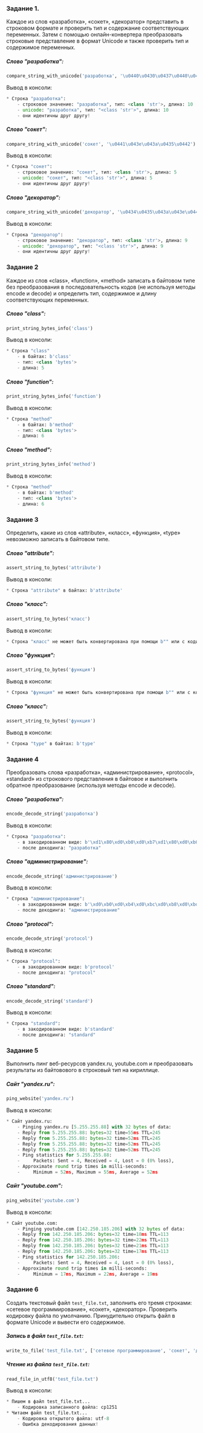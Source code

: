 ### Задание 1.
Каждое из слов «разработка», «сокет», «декоратор» представить в строковом формате и проверить тип и содержание
соответствующих переменных. Затем с помощью онлайн-конвертера преобразовать строковые представление в формат Unicode и
также проверить тип и содержимое переменных.

##### Слово "разработка":
```python
compare_string_with_unicode('разработка', '\u0440\u0430\u0437\u0440\u0430\u0431\u043e\u0442\u043a\u0430')
```
Вывод в консоли:
```python
* Строка "разработка":
	- cтроковое значение: "разработка", тип: <class 'str'>, длина: 10
	- unicode: "разработка", тип: "<class 'str'>", длина: 10
	- они идентичны друг другу!
```

##### Слово "сокет":
```python
compare_string_with_unicode('сокет', '\u0441\u043e\u043a\u0435\u0442')
```
Вывод в консоли:
```python
* Строка "сокет":
	- cтроковое значение: "сокет", тип: <class 'str'>, длина: 5
	- unicode: "сокет", тип: "<class 'str'>", длина: 5
	- они идентичны друг другу!
```

##### Слово "декоратор":
```python
compare_string_with_unicode('декоратор', '\u0434\u0435\u043a\u043e\u0440\u0430\u0442\u043e\u0440')
```
Вывод в консоли:
```python
* Строка "декоратор":
	- cтроковое значение: "декоратор", тип: <class 'str'>, длина: 9
	- unicode: "декоратор", тип: "<class 'str'>", длина: 9
	- они идентичны друг другу!
```

### Задание 2
Каждое из слов «class», «function», «method» записать в байтовом типе без преобразования в последовательность кодов
(не используя методы encode и decode) и определить тип, содержимое и длину соответствующих переменных.

##### Слово "class":
```python
print_string_bytes_info('class')
```
Вывод в консоли:
```python
* Строка "class"
	- в байтах: b'class'
	- тип: <class 'bytes'>
	- длина: 5
```

##### Слово "function":
```python
print_string_bytes_info('function')
```
Вывод в консоли:
```python
* Строка "method"
	- в байтах: b'method'
	- тип: <class 'bytes'>
	- длина: 6
```

##### Слово "method":
```python
print_string_bytes_info('method')
```

Вывод в консоли:
```python
* Строка "method"
	- в байтах: b'method'
	- тип: <class 'bytes'>
	- длина: 6
```

### Задание 3
Определить, какие из слов «attribute», «класс», «функция», «type» невозможно записать в байтовом типе.

##### Слово "attribute":
```python
assert_string_to_bytes('attribute')
```

Вывод в консоли:
```python
* Строка "attribute" в байтах: b'attribute'
```

##### Слово "класс":
```python
assert_string_to_bytes('класс')
```

Вывод в консоли:
```python
* Строка "класс" не может быть конвертирована при помощи b"" или с кодировкой ASCII
```

##### Слово "функция":
```python
assert_string_to_bytes('функция')
```

Вывод в консоли:
```python
* Строка "функция" не может быть конвертирована при помощи b"" или с кодировкой ASCII
```

##### Слово "класс":
```python
assert_string_to_bytes('функция')
```

Вывод в консоли:
```python
* Строка "type" в байтах: b'type'
```

### Задание 4
Преобразовать слова «разработка», «администрирование», «protocol», «standard» из строкового представления в байтовое и
выполнить обратное преобразование (используя методы encode и decode).

##### Слово "разработка":
```python
encode_decode_string('разработка')
```

Вывод в консоли:
```python
* Строка "разработка":
	- в закодированном виде: b'\xd1\x80\xd0\xb0\xd0\xb7\xd1\x80\xd0\xb0\xd0\xb1\xd0\xbe\xd1\x82\xd0\xba\xd0\xb0'
	- после декодинга: "разработка"
```

##### Слово "администрирование":
```python
encode_decode_string('администрирование')
```

Вывод в консоли:
```python
* Строка "администрирование":
	- в закодированном виде: b'\xd0\xb0\xd0\xb4\xd0\xbc\xd0\xb8\xd0\xbd\xd0\xb8\xd1\x81\xd1\x82\xd1\x80\xd0\xb8\xd1\x80\xd0\xbe\xd0\xb2\xd0\xb0\xd0\xbd\xd0\xb8\xd0\xb5'
	- после декодинга: "администрирование"
```

##### Слово "protocol":
```python
encode_decode_string('protocol')
```

Вывод в консоли:
```python
* Строка "protocol":
	- в закодированном виде: b'protocol'
	- после декодинга: "protocol"
```

##### Слово "standard":
```python
encode_decode_string('standard')
```

Вывод в консоли:
```python
* Строка "standard":
	- в закодированном виде: b'standard'
	- после декодинга: "standard"
```


### Задание 5
Выполнить пинг веб-ресурсов yandex.ru, youtube.com и преобразовать результаты из байтовового в строковый тип на
кириллице.

##### Сайт "yandex.ru":
```python
ping_website('yandex.ru')
```

Вывод в консоли:
```python
* Сайт yandex.ru:
	- Pinging yandex.ru [5.255.255.88] with 32 bytes of data:
	- Reply from 5.255.255.88: bytes=32 time=55ms TTL=245
	- Reply from 5.255.255.88: bytes=32 time=52ms TTL=245
	- Reply from 5.255.255.88: bytes=32 time=52ms TTL=245
	- Reply from 5.255.255.88: bytes=32 time=52ms TTL=245
	- Ping statistics for 5.255.255.88:
	-     Packets: Sent = 4, Received = 4, Lost = 0 (0% loss),
	- Approximate round trip times in milli-seconds:
	-     Minimum = 52ms, Maximum = 55ms, Average = 52ms
```

##### Сайт "youtube.com":
```python
ping_website('youtube.com')
```

Вывод в консоли:
```python
* Сайт youtube.com:
	- Pinging youtube.com [142.250.185.206] with 32 bytes of data:
	- Reply from 142.250.185.206: bytes=32 time=18ms TTL=113
	- Reply from 142.250.185.206: bytes=32 time=22ms TTL=113
	- Reply from 142.250.185.206: bytes=32 time=21ms TTL=113
	- Reply from 142.250.185.206: bytes=32 time=17ms TTL=113
	- Ping statistics for 142.250.185.206:
	-     Packets: Sent = 4, Received = 4, Lost = 0 (0% loss),
	- Approximate round trip times in milli-seconds:
	-     Minimum = 17ms, Maximum = 22ms, Average = 19ms
```


### Задание 6
Создать текстовый файл `test_file.txt`, заполнить его тремя строками: «сетевое программирование», «сокет», «декоратор».
Проверить кодировку файла по умолчанию. Принудительно открыть файл в формате Unicode и вывести его содержимое.

##### Запись в файл `test_file.txt`:
```python
write_to_file('test_file.txt', ['сетевое программирование', 'сокет', 'декоратор'])
```

##### Чтение из файла `test_file.txt`:
```python
read_file_in_utf8('test_file.txt')
```

Вывод в консоли:
```python
* Пишем в файл test_file.txt...
	- Кодировка записанного файла: cp1251
* Читаем файл test_file.txt...
	- Кодировка открытого файла: utf-8
	- Ошибка декодирования данных!
```
